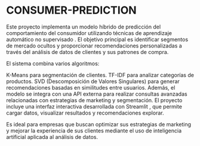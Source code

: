 # CONSUMER-PREDICTION
Este proyecto implementa un modelo híbrido de predicción del comportamiento del consumidor utilizando técnicas de aprendizaje automático no supervisado . El objetivo principal es identificar segmentos de mercado ocultos y proporcionar recomendaciones personalizadas a través del análisis de datos de clientes y sus patrones de compra.

El sistema combina varios algoritmos:

K-Means para segmentación de clientes.
TF-IDF para analizar categorías de productos.
SVD (Descomposición de Valores Singulares) para generar recomendaciones basadas en similitudes entre usuarios.
Además, el modelo se integra con una API externa para realizar consultas avanzadas relacionadas con estrategias de marketing y segmentación. El proyecto incluye una interfaz interactiva desarrollada con Streamlit , que permite cargar datos, visualizar resultados y recomendaciones explorar.

Es ideal para empresas que buscan optimizar sus estrategias de marketing y mejorar la experiencia de sus clientes mediante el uso de inteligencia artificial aplicada al análisis de datos.







